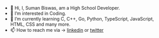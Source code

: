 - 👋 Hi, I, Suman Biswas, am a High School Developer.
- 👀 I’m interested in Coding.
- 🌱 I’m currently learning C, C++, Go, Python, TypeScript, JavaScript, HTML, CSS and many more.
- 📫 How to reach me via ->  [linkedin](https://www.linkedin.com/in/mrsumanbiswas) or [twitter](https://twitter.com/mrsumanbiswas0)
<!--- - 💞️ I’m looking to collaborate on ... --->

<!---
mrsumanbiswas/mrsumanbiswas is a ✨ special ✨ repository because its `README.md` (this file) appears on your GitHub profile.
You can click the Preview link to take a look at your changes.
--->
